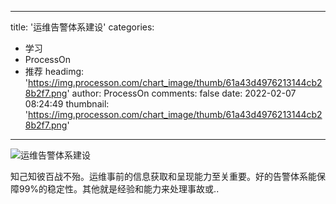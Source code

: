 
---
title: '运维告警体系建设'
categories: 
 - 学习
 - ProcessOn
 - 推荐
headimg: 'https://img.processon.com/chart_image/thumb/61a43d4976213144cb28b2f7.png'
author: ProcessOn
comments: false
date: 2022-02-07 08:24:49
thumbnail: 'https://img.processon.com/chart_image/thumb/61a43d4976213144cb28b2f7.png'
---

<div>   
<img class="thumb" alt="运维告警体系建设" src="https://img.processon.com/chart_image/thumb/61a43d4976213144cb28b2f7.png" referrerpolicy="no-referrer">
<p>知己知彼百战不殆。运维事前的信息获取和呈现能力至关重要。好的告警体系能保障99%的稳定性。其他就是经验和能力来处理事故或..</p>  
</div>
            